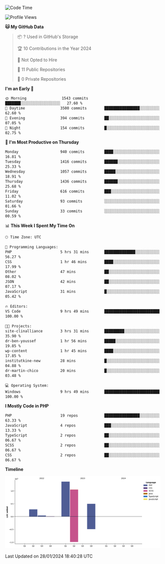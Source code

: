 <!--START_SECTION:waka-->
![Code Time](http://img.shields.io/badge/Code%20Time-1%2C475%20hrs%2033%20mins-blue)

![Profile Views](http://img.shields.io/badge/Profile%20Views-0-blue)

**🐱 My GitHub Data** 

> 📦 ? Used in GitHub's Storage 
 > 
> 🏆 10 Contributions in the Year 2024
 > 
> 🚫 Not Opted to Hire
 > 
> 📜 11 Public Repositories 
 > 
> 🔑 0 Private Repositories 
 > 
**I'm an Early 🐤** 

```text
🌞 Morning                1543 commits        ███████░░░░░░░░░░░░░░░░░░   27.60 % 
🌆 Daytime                3500 commits        ████████████████░░░░░░░░░   62.60 % 
🌃 Evening                394 commits         ██░░░░░░░░░░░░░░░░░░░░░░░   07.05 % 
🌙 Night                  154 commits         █░░░░░░░░░░░░░░░░░░░░░░░░   02.75 % 
```
📅 **I'm Most Productive on Thursday** 

```text
Monday                   940 commits         ████░░░░░░░░░░░░░░░░░░░░░   16.81 % 
Tuesday                  1416 commits        ██████░░░░░░░░░░░░░░░░░░░   25.33 % 
Wednesday                1057 commits        █████░░░░░░░░░░░░░░░░░░░░   18.91 % 
Thursday                 1436 commits        ██████░░░░░░░░░░░░░░░░░░░   25.68 % 
Friday                   616 commits         ███░░░░░░░░░░░░░░░░░░░░░░   11.02 % 
Saturday                 93 commits          ░░░░░░░░░░░░░░░░░░░░░░░░░   01.66 % 
Sunday                   33 commits          ░░░░░░░░░░░░░░░░░░░░░░░░░   00.59 % 
```


📊 **This Week I Spent My Time On** 

```text
🕑︎ Time Zone: UTC

💬 Programming Languages: 
PHP                      5 hrs 31 mins       ██████████████░░░░░░░░░░░   56.27 % 
CSS                      1 hr 46 mins        ████░░░░░░░░░░░░░░░░░░░░░   17.99 % 
Other                    47 mins             ██░░░░░░░░░░░░░░░░░░░░░░░   08.02 % 
JSON                     42 mins             ██░░░░░░░░░░░░░░░░░░░░░░░   07.17 % 
JavaScript               31 mins             █░░░░░░░░░░░░░░░░░░░░░░░░   05.42 % 

🔥 Editors: 
VS Code                  9 hrs 49 mins       █████████████████████████   100.00 % 

🐱‍💻 Projects: 
site-clinalliance        3 hrs 31 mins       █████████░░░░░░░░░░░░░░░░   35.90 % 
dr-ben-youssef           1 hr 56 mins        █████░░░░░░░░░░░░░░░░░░░░   19.85 % 
wp-content               1 hr 45 mins        ████░░░░░░░░░░░░░░░░░░░░░   17.85 % 
institutkine-new         28 mins             █░░░░░░░░░░░░░░░░░░░░░░░░   04.88 % 
dr-martin-chico          20 mins             █░░░░░░░░░░░░░░░░░░░░░░░░   03.48 % 

💻 Operating System: 
Windows                  9 hrs 49 mins       █████████████████████████   100.00 % 
```

**I Mostly Code in PHP** 

```text
PHP                      19 repos            ████████████████░░░░░░░░░   63.33 % 
JavaScript               4 repos             ███░░░░░░░░░░░░░░░░░░░░░░   13.33 % 
TypeScript               2 repos             ██░░░░░░░░░░░░░░░░░░░░░░░   06.67 % 
SCSS                     2 repos             ██░░░░░░░░░░░░░░░░░░░░░░░   06.67 % 
CSS                      2 repos             ██░░░░░░░░░░░░░░░░░░░░░░░   06.67 % 
```



**Timeline**

![Lines of Code chart](https://raw.githubusercontent.com/tahar-elgunaoui/tahar-elgunaoui/main/assets/bar_graph.png)


 Last Updated on 28/01/2024 18:40:28 UTC
<!--END_SECTION:waka-->
